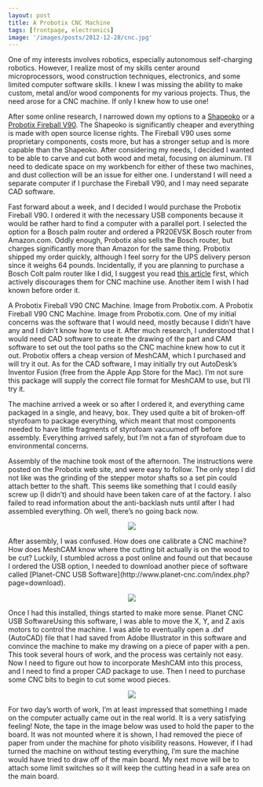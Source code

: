```yaml
---
layout: post
title: A Probotix CNC Machine
tags: [frontpage, electronics]
image: '/images/posts/2012-12-28/cnc.jpg'
---
```


One of my interests involves robotics, especially autonomous self-charging robotics. However, I realize most of my skills center around microprocessors, wood construction techniques, electronics, and some limited computer software skills. I knew I was missing the ability to make custom, metal and/or wood components for my various projects. Thus, the need arose for a CNC machine. If only I knew how to use one!

After some online research, I narrowed down my options to a [Shapeoko](http://www.shapeoko.com/) or a [Probotix Fireball V90](https://probotix.com/FireBall_v90_cnc_router_kit/).  The Shapeoko is significantly cheaper and everything is made with open source license rights.  The Fireball V90 uses some proprietary components, costs more, but has a stronger setup and is more capable than the Shapeoko.  After considering my needs, I decided I wanted to be able to carve and cut both wood and metal, focusing on aluminum.  I’ll need to dedicate space on my workbench for either of these two machines, and dust collection will be an issue for either one.  I understand I will need a separate computer if I purchase the Fireball V90, and I may need separate CAD software.  

Fast forward about a week, and I decided I would purchase the Probotix Fireball V90.  I ordered it with the necessary USB components because it would be rather hard to find a computer with a parallel port.  I selected the option for a Bosch palm router and ordered a PR20EVSK Bosch router from Amazon.com.  Oddly enough, Probotix also sells the Bosch router, but charges significantly more than Amazon for the same thing.  Probotix shipped my order quickly, although I feel sorry for the UPS delivery person since it weighs 64 pounds.  Incidentally, if you are planning to purchase a Bosch Colt palm router like I did, I suggest you read [this article](http://www.precisebits.com/lab_reports/bosch_colt_TIR.htm) first, which actively discourages them for CNC machine use.  Another item I wish I had known before order it.

A Probotix Fireball V90 CNC Machine.  Image from Probotix.com.
A Probotix Fireball V90 CNC Machine. Image from Probotix.com.
One of my initial concerns was the software that I would need, mostly because I didn’t have any and I didn’t know how to use it.  After much research, I understood that I would need CAD software to create the drawing of the part and CAM software to set out the tool paths so the CNC machine knew how to cut it out.  Probotix offers a cheap version of MeshCAM, which I purchased and will try it out.  As for the CAD software, I may initially try out AutoDesk’s Inventor Fusion (free from the Apple App Store for the Mac).  I’m not sure this package will supply the correct file format for MeshCAM to use, but I’ll try it.

The machine arrived a week or so after I ordered it, and everything came packaged in a single, and heavy, box.  They used quite a bit of broken-off styrofoam to package everything, which meant that most components needed to have little fragments of styrofoam vacuumed off before assembly.  Everything arrived safely, but I’m not a fan of styrofoam due to environmental concerns.

Assembly of the machine took most of the afternoon.  The instructions were posted on the Probotix web site, and were easy to follow.  The only step I did not like was the grinding of the stepper motor shafts so a set pin could attach better to the shaft.  This seems like something that I could easily screw up (I didn’t) and should have been taken care of at the factory.  I also failed to read information about the anti-backlash nuts until after I had assembled everything.  Oh well, there’s no going back now.
<p align="center">
  <img src="/images/posts/2012-12-28/assembled.jpg">
</p>
After assembly, I was confused.  How does one calibrate a CNC machine?  How does MeshCAM know where the cutting bit actually is on the wood to be cut?  Luckily, I stumbled across a post online and found out that because I ordered the USB option, I needed to download another piece of software called [Planet-CNC USB Software](http://www.planet-cnc.com/index.php?page=download).
<p align="center">
  <img src="/images/posts/2012-12-28/software.png">
</p>
Once I had this installed, things started to make more sense.  Planet CNC USB SoftwareUsing this software, I was able to move the X, Y, and Z axis motors to control the machine.  I was able to eventually open a .dxf (AutoCAD) file that I had saved from Adobe Illustrator in this software and convince the machine to make my drawing on a piece of paper with a pen.  This took several hours of work, and the process was certainly not easy.  Now I need to figure out how to incorporate MeshCAM into this process, and I need to find a proper CAD package to use.  Then I need to purchase some CNC bits to begin to cut some wood pieces.
<p align="center">
  <img src="/images/posts/2012-12-28/sign.jpg">
</p>
For two day’s worth of work, I’m at least impressed that something I made on the computer actually came out in the real world.  It is a very satisfying feeling!  Note, the tape in the image below was used to hold the paper to the board.  It was not mounted where it is shown, I had removed the piece of paper from under the machine for photo visibility reasons.  However, if I had turned the machine on without testing everything, I’m sure the machine would have tried to draw off of the main board.  My next move will be to attach some limit switches so it will keep the cutting head in a safe area on the main board.
